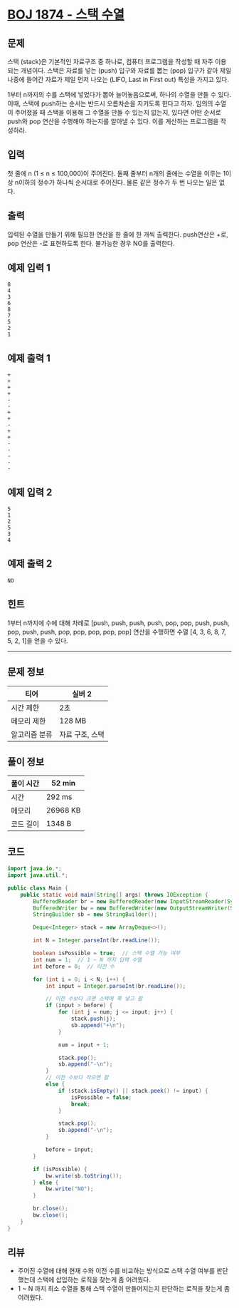 # [BOJ 1874 - 스택 수열](https://www.acmicpc.net/problem/1874)

## 문제

스택 (stack)은 기본적인 자료구조 중 하나로, 컴퓨터 프로그램을 작성할 때 자주 이용되는 개념이다. 스택은 자료를 넣는 (push) 입구와 자료를 뽑는 (pop) 입구가 같아 제일 나중에 들어간 자료가 제일 먼저 나오는 (LIFO, Last in First out) 특성을 가지고 있다.

1부터 n까지의 수를 스택에 넣었다가 뽑아 늘어놓음으로써, 하나의 수열을 만들 수 있다. 이때, 스택에 push하는 순서는 반드시 오름차순을 지키도록 한다고 하자. 임의의 수열이 주어졌을 때 스택을 이용해 그 수열을 만들 수 있는지 없는지, 있다면 어떤 순서로 push와 pop 연산을 수행해야 하는지를 알아낼 수 있다. 이를 계산하는 프로그램을 작성하라.

## 입력

첫 줄에 n (1 ≤ n ≤ 100,000)이 주어진다. 둘째 줄부터 n개의 줄에는 수열을 이루는 1이상 n이하의 정수가 하나씩 순서대로 주어진다. 물론 같은 정수가 두 번 나오는 일은 없다.

## 출력

입력된 수열을 만들기 위해 필요한 연산을 한 줄에 한 개씩 출력한다. push연산은 +로, pop 연산은 -로 표현하도록 한다. 불가능한 경우 NO를 출력한다.

## 예제 입력 1

```
8
4
3
6
8
7
5
2
1
```

## 예제 출력 1

```
+
+
+
+
-
-
+
+
-
+
+
-
-
-
-
-
```

## 예제 입력 2

```
5
1
2
5
3
4
```

## 예제 출력 2

```
NO
```

## 힌트

1부터 n까지에 수에 대해 차례로 [push, push, push, push, pop, pop, push, push, pop, push, push, pop, pop, pop, pop, pop] 연산을 수행하면 수열 [4, 3, 6, 8, 7, 5, 2, 1]을 얻을 수 있다.

---

## 문제 정보

| 티어          | 실버 2          |
| ------------- | --------------- |
| 시간 제한     | 2초             |
| 메모리 제한   | 128 MB          |
| 알고리즘 분류 | 자료 구조, 스택 |

## 풀이 정보

| 풀이 시간 | 52 min   |
| --------- | -------- |
| 시간      | 292 ms   |
| 메모리    | 26968 KB |
| 코드 길이 | 1348 B   |

## 코드

```java
import java.io.*;
import java.util.*;

public class Main {
    public static void main(String[] args) throws IOException {
        BufferedReader br = new BufferedReader(new InputStreamReader(System.in));
        BufferedWriter bw = new BufferedWriter(new OutputStreamWriter(System.out));
        StringBuilder sb = new StringBuilder();

        Deque<Integer> stack = new ArrayDeque<>();

        int N = Integer.parseInt(br.readLine());

        boolean isPossible = true;  // 스택 수열 가능 여부
        int num = 1;  // 1 ~ N 까지 입력 수열
        int before = 0;  // 이전 수

        for (int i = 0; i < N; i++) {
            int input = Integer.parseInt(br.readLine());

            // 이전 수보다 크면 스택에 쭉 넣고 팝
            if (input > before) {
                for (int j = num; j <= input; j++) {
                    stack.push(j);
                    sb.append("+\n");
                }

                num = input + 1;

                stack.pop();
                sb.append("-\n");
            }
            // 이전 수보다 작으면 팝
            else {
                if (stack.isEmpty() || stack.peek() != input) {
                    isPossible = false;
                    break;
                }

                stack.pop();
                sb.append("-\n");
            }

            before = input;
        }

        if (isPossible) {
            bw.write(sb.toString());
        } else {
            bw.write("NO");
        }

        br.close();
        bw.close();
    }
}
```

## 리뷰

- 주어진 수열에 대해 현재 수와 이전 수를 비교하는 방식으로 스택 수열 여부를 판단했는데 스택에 삽입하는 로직을 찾는게 좀 어려웠다.
- 1 ~ N 까지 최소 수열을 통해 스택 수열이 만들어지는지 판단하는 로직을 찾는게 좀 어려웠다.
